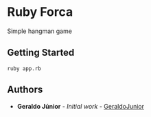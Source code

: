 # Ruby Forca

Simple hangman game


## Getting Started

```
ruby app.rb
```


## Authors

* **Geraldo Júnior** - *Initial work* - [GeraldoJunior](https://github.com/geraldoantonio)

